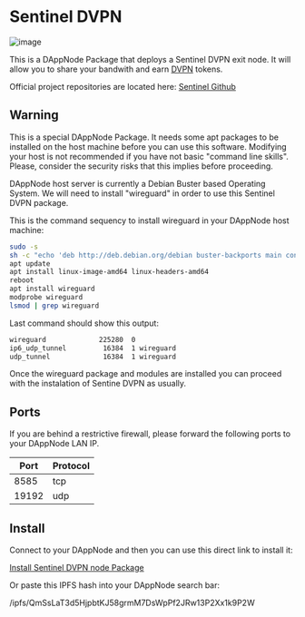 
# Sentinel DVPN

![image](https://user-images.githubusercontent.com/23276270/126508276-6d425923-5a06-435e-addb-8e5d16a550d6.png)

This is a DAppNode Package that deploys a Sentinel DVPN exit node. It will allow you to share your bandwith and earn [DVPN](https://www.coingecko.com/es/monedas/sentinel) tokens.

Official project repositories are located here:
[Sentinel Github](https://github.com/sentinel-official)

## Warning

This is a special DAppNode Package. It needs some apt packages to be installed on the host machine before you can use this software.
Modifying your host is not recommended if you have not basic "command line skills". Please, consider the security risks that this implies before proceeding.

DAppNode host server is currently a Debian Buster based Operating System. We will need to install "wireguard" in order to use this Sentinel DVPN package.

This is the command sequency to install wireguard in your DAppNode host machine:

```bash
sudo -s
sh -c "echo 'deb http://deb.debian.org/debian buster-backports main contrib non-free' > /etc/apt/sources.list.d/buster-backports.list"
apt update
apt install linux-image-amd64 linux-headers-amd64
reboot
apt install wireguard
modprobe wireguard
lsmod | grep wireguard
```
Last command should show this output:
```bash
wireguard             225280  0
ip6_udp_tunnel         16384  1 wireguard
udp_tunnel             16384  1 wireguard
```

Once the wireguard package and modules are installed you can proceed with the instalation of Sentine DVPN as usually.

## Ports

If you are behind a restrictive firewall, please forward the following ports to your DAppNode LAN IP.

Port | Protocol
--- | ---
8585 | tcp
19192 | udp

## Install

Connect to your DAppNode and then you can use this direct link to install it:                                                                                                

[Install Sentinel DVPN node Package](http://my.dappnode/#/installer/%2Fipfs%2FQmSsLaT3d5HjpbtKJ58grmM7DsWpPf2JRw13P2Xx1k9P2W)

Or paste this IPFS hash into your DAppNode search bar:

/ipfs/QmSsLaT3d5HjpbtKJ58grmM7DsWpPf2JRw13P2Xx1k9P2W
